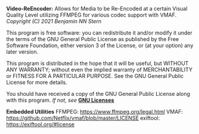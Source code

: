 **Video-ReEncoder:** Allows for Media to be Re-Encoded at a certain Visual Quality Level utilizing FFMPEG for various codec support with VMAF.
*Copyright (C) 2021  Benjamin NN Stern*

This program is free software: you can redistribute it and/or modify
it under the terms of the GNU General Public License as published by
the Free Software Foundation, either version 3 of the License, or
(at your option) any later version.

This program is distributed in the hope that it will be useful,
but WITHOUT ANY WARRANTY; without even the implied warranty of
MERCHANTABILITY or FITNESS FOR A PARTICULAR PURPOSE.  See the
GNU General Public License for more details.

You should have received a copy of the GNU General Public License
along with this program.  *If not, see* **[GNU Licenses](https://www.gnu.org/licenses/)**

**Embedded Utilities**
FFMPEG: https://www.ffmpeg.org/legal.html
VMAF: https://github.com/Netflix/vmaf/blob/master/LICENSE
exiftool: https://exiftool.org/#license
